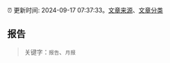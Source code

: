 :alarm_clock: 更新时间: 2024-09-17 07:37:33。[文章来源](/README.md)、[文章分类](/TAGS.md)

## 报告


> 关键字：`报告`、`月报`



